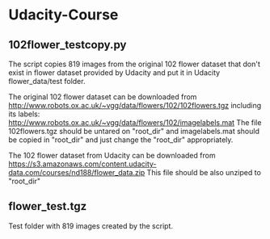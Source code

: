 # Udacity-Course

## 102flower_testcopy.py

The script copies 819 images from the original 102 flower dataset that don't exist in 
flower dataset provided by Udacity and put it in Udacity flower_data/test folder.
 
The original 102 flower dataset can be downloaded from 
http://www.robots.ox.ac.uk/~vgg/data/flowers/102/102flowers.tgz
including its labels: http://www.robots.ox.ac.uk/~vgg/data/flowers/102/imagelabels.mat
The file 102flowers.tgz should be untared on "root_dir"
and imagelabels.mat should be copied in "root_dir"
and just change the "root_dir" appropriately.

The 102 flower dataset from Udacity can be downloaded from
https://s3.amazonaws.com/content.udacity-data.com/courses/nd188/flower_data.zip
This file should be also unziped to "root_dir"

## flower_test.tgz

Test folder with 819 images created by the script.
